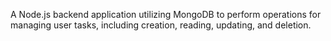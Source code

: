 A Node.js backend application utilizing MongoDB to perform operations for managing user tasks, including creation, reading, updating, and deletion.

